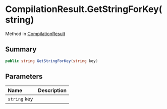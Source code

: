 # CompilationResult.GetStringForKey(string)

Method in [CompilationResult](/docs/api/csharp/yarn.compiler.compilationresult.md)

## Summary



```csharp
public string GetStringForKey(string key)
```

## Parameters

|Name|Description|
|:---|:---|
|`string` key||

